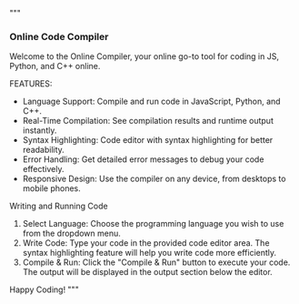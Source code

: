 """
### Online Code Compiler 

Welcome to the Online Compiler, your online go-to tool for coding in JS, Python, and C++ online.

FEATURES:
- Language Support: Compile and run code in JavaScript, Python, and C++.
- Real-Time Compilation: See compilation results and runtime output instantly.
- Syntax Highlighting: Code editor with syntax highlighting for better readability.
- Error Handling: Get detailed error messages to debug your code effectively.
- Responsive Design: Use the compiler on any device, from desktops to mobile phones.


Writing and Running Code
1. Select Language: Choose the programming language you wish to use from the dropdown menu.
2. Write Code: Type your code in the provided code editor area. The syntax highlighting feature will help you write code more efficiently.
3. Compile & Run: Click the "Compile & Run" button to execute your code. The output will be displayed in the output section below the editor.


Happy Coding!
"""




